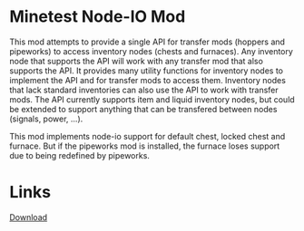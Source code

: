 Minetest Node-IO Mod
==========

This mod attempts to provide a single API for transfer mods (hoppers and pipeworks) to access inventory nodes (chests and furnaces).
Any inventory node that supports the API will work with any transfer mod that also supports the API.
It provides many utility functions for inventory nodes to implement the API and for transfer mods to access them.
Inventory nodes that lack standard inventories can also use the API to work with transfer mods.
The API currently supports item and liquid inventory nodes, but could be extended to support anything that can be transfered between nodes (signals, power, ...).

This mod implements node-io support for default chest, locked chest and furnace.
But if the pipeworks mod is installed, the furnace loses support due to being redefined by pipeworks.



Links
==========

[Download](https://github.com/auouymous/node_io/archive/master.zip)
